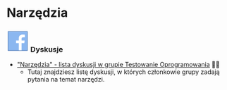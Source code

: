 # Narzędzia



### ![](../.gitbook/assets/icons8-facebook-50%20%283%29.png) Dyskusje

* ["Narzędzia" - lista dyskusji w grupie Testowanie Oprogramowania](https://www.facebook.com/groups/141683635854223/post_tags/?post_tag_id=1765238096832094&ref=manage_page) 🏤🌞
  * Tutaj znajdziesz listę dyskusji, w których członkowie grupy zadają pytania na temat narzędzi.

